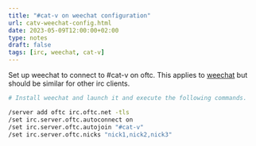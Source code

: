 ```yaml
---
title: "#cat-v on weechat configuration"
url: catv-weechat-config.html
date: 2023-05-09T12:00:00+02:00
type: notes
draft: false
tags: [irc, weechat, cat-v]
---
```


Set up weechat to connect to #cat-v on oftc. This applies to [weechat](https://weechat.org/)
but should be similar for other irc clients.

```sh
# Install weechat and launch it and execute the following commands.

/server add oftc irc.oftc.net -tls
/set irc.server.oftc.autoconnect on
/set irc.server.oftc.autojoin "#cat-v"
/set irc.server.oftc.nicks "nick1,nick2,nick3"
```
